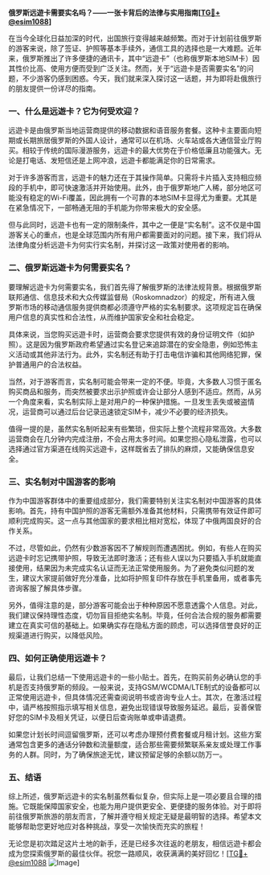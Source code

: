 **俄罗斯远遊卡需要实名吗？——一张卡背后的法律与实用指南[[TG💪+ @esim1088](https://t.me/s/esim1088)]**

在当今全球化日益加深的时代，出国旅行变得越来越频繁。而对于计划前往俄罗斯的游客来说，除了签证、护照等基本手续外，通信工具的选择也是一大难题。近年来，俄罗斯推出了许多便捷的通讯卡，其中“远遊卡”（也称俄罗斯本地SIM卡）因其性价比高、使用方便而受到广泛关注。然而，关于“远遊卡是否需要实名”的问题，不少游客仍感到困惑。今天，我们就来深入探讨这一话题，并为即将赴俄旅行的朋友提供一份详尽的指南。

### **一、什么是远遊卡？它为何受欢迎？**

远遊卡是由俄罗斯当地运营商提供的移动数据和语音服务套餐。这种卡主要面向短期或长期旅居俄罗斯的外国人设计，通常可以在机场、火车站或各大通信营业厅购买。相较于传统的国际漫游服务，远遊卡的最大优势在于价格低廉且功能强大。无论是打电话、发短信还是上网冲浪，远遊卡都能满足你的日常需求。

对于许多游客而言，远遊卡的魅力还在于其操作简单。只需将卡片插入支持相应频段的手机中，即可快速激活并开始使用。此外，由于俄罗斯地广人稀，部分地区可能没有稳定的Wi-Fi覆盖，因此拥有一个可靠的本地SIM卡显得尤为重要。尤其是在紧急情况下，一部畅通无阻的手机能为你带来极大的安全感。

但与此同时，远遊卡也有一定的限制条件，其中之一便是“实名制”。这不仅是中国游客关心的重点，也是全球范围内所有用户都需要面对的问题。接下来，我们将从法律角度分析远遊卡为何实行实名制，并探讨这一政策对使用者的影响。

### **二、俄罗斯远遊卡为何需要实名？**

要理解远遊卡为何需要实名，我们首先得了解俄罗斯的法律法规背景。根据俄罗斯联邦通信、信息技术和大众传媒监督局（Roskomnadzor）的规定，所有进入俄罗斯市场的移动通信服务提供商都必须遵守严格的实名制要求。这项规定旨在确保用户信息的真实性和合法性，从而维护国家安全和社会稳定。

具体来说，当您购买远遊卡时，运营商会要求您提供有效的身份证明文件（如护照）。这是因为俄罗斯政府希望通过实名登记来追踪潜在的安全隐患，例如恐怖主义活动或其他非法行为。此外，实名制还有助于打击电信诈骗和其他网络犯罪，保护普通用户的合法权益。

当然，对于游客而言，实名制可能会带来一定的不便。毕竟，大多数人习惯于匿名购买商品和服务，而突然被要求出示护照或许会让部分人感到不适应。然而，从另一个角度来看，实名制实际上是对用户的一种保护措施。一旦发生丢失或被盗情况，运营商可以通过后台记录迅速锁定SIM卡，减少不必要的经济损失。

值得一提的是，虽然实名制听起来有些繁琐，但实际上整个流程非常高效。大多数运营商会在几分钟内完成注册，不会占用太多时间。如果您担心隐私泄露，也可以选择通过官方渠道在线购买远遊卡，这样既省去了排队的麻烦，又能确保信息安全。

### **三、实名制对中国游客的影响**

作为中国游客群体中的重要组成部分，我们需要特别关注实名制对中国游客的具体影响。首先，持有中国护照的游客无需额外准备其他材料，只需携带有效证件即可顺利完成购买。这一点与其他国家的要求相比相对宽松，体现了中俄两国良好的合作关系。

不过，尽管如此，仍然有少数游客因不了解规则而遭遇困扰。例如，有些人在购买远遊卡时忘记携带护照，导致无法即时激活；还有些人误以为只要插入手机就能直接使用，结果因为未完成实名认证而无法正常使用服务。为了避免类似问题的发生，建议大家提前做好充分准备，比如将护照复印件存放在手机里备用，或者事先咨询客服了解具体步骤。

另外，值得注意的是，部分游客可能会出于种种原因不愿意透露个人信息。对此，我们建议保持理性态度，切勿盲目拒绝实名制。毕竟，任何合法合规的服务都需要建立在真实可信的基础上。如果确实存在隐私方面的顾虑，可以选择信誉良好的正规渠道进行购买，以降低风险。

### **四、如何正确使用远遊卡？**

最后，让我们总结一下使用远遊卡的一些小贴士。首先，在购买前务必确认您的手机是否支持俄罗斯的频段。一般来说，支持GSM/WCDMA/LTE制式的设备都可以正常使用远遊卡，但具体情况还需查阅说明书或咨询专业人士。其次，在激活过程中，请严格按照指示填写相关信息，避免出现错误导致服务延迟。最后，妥善保管好您的SIM卡及相关凭证，以便日后查询账单或申请退费。

如果您计划长时间逗留俄罗斯，还可以考虑办理预付费套餐或月租计划。这些方案通常包含更多的通话分钟数和流量额度，适合那些需要频繁联系亲友或处理工作事务的人群。同时，为了确保旅途无忧，建议预留足够的余额以防万一。

### **五、结语**

综上所述，俄罗斯远遊卡的实名制虽然看似复杂，但实际上是一项必要且合理的措施。它既能保障国家安全，也能为用户提供更安全、更便捷的服务体验。对于即将前往俄罗斯旅游的朋友而言，了解并遵守相关规定无疑是最明智的选择。希望本文能够帮助您更好地应对各种挑战，享受一次愉快而充实的旅程！

无论您是初次踏足这片土地的新手，还是已经多次往返的老朋友，相信远遊卡都会成为您探索俄罗斯的最佳伙伴。祝您一路顺风，收获满满的美好回忆！[[TG💪+ @esim1088](https://t.me/s/esim1088) ![Image](https://i.postimg.cc/4NQfJmqS/Snipaste-2025-05-13-00-14-12.png)]